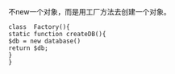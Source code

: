 

不new一个对象，而是用工厂方法去创建一个对象。

```
class  Factory(){
static function createDB(){
$db = new database()
return $db;
}
}
```